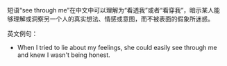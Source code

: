 短语“see through me”在中文中可以理解为“看透我”或者“看穿我”，暗示某人能够理解或洞察另一个人的真实想法、情感或意图，而不被表面的假象所迷惑。

英文例句：
- When I tried to lie about my feelings, she could easily see through me and knew I wasn't being honest.